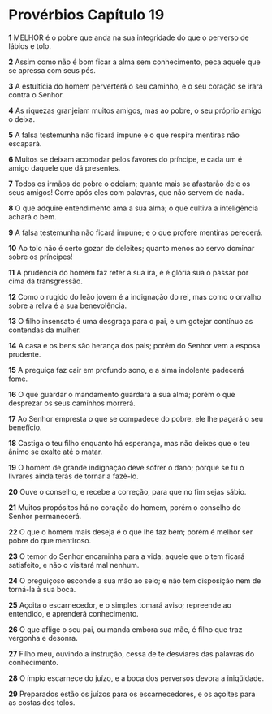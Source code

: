 # Provérbios Capítulo 19

**1** 	MELHOR é o pobre que anda na sua integridade do que o perverso de lábios e tolo.

**2** 	Assim como não é bom ficar a alma sem conhecimento, peca aquele que se apressa com seus pés.

**3** 	A estultícia do homem perverterá o seu caminho, e o seu coração se irará contra o Senhor.

**4** 	As riquezas granjeiam muitos amigos, mas ao pobre, o seu próprio amigo o deixa.

**5** 	A falsa testemunha não ficará impune e o que respira mentiras não escapará.

**6** 	Muitos se deixam acomodar pelos favores do príncipe, e cada um é amigo daquele que dá presentes.

**7** 	Todos os irmãos do pobre o odeiam; quanto mais se afastarão dele os seus amigos! Corre após eles com palavras, que não servem de nada.

**8** 	O que adquire entendimento ama a sua alma; o que cultiva a inteligência achará o bem.

**9** 	A falsa testemunha não ficará impune; e o que profere mentiras perecerá.

**10** 	Ao tolo não é certo gozar de deleites; quanto menos ao servo dominar sobre os príncipes!

**11** 	A prudência do homem faz reter a sua ira, e é glória sua o passar por cima da transgressão.

**12** 	Como o rugido do leão jovem é a indignação do rei, mas como o orvalho sobre a relva é a sua benevolência.

**13** 	O filho insensato é uma desgraça para o pai, e um gotejar contínuo as contendas da mulher.

**14** 	A casa e os bens são herança dos pais; porém do Senhor vem a esposa prudente.

**15** 	A preguiça faz cair em profundo sono, e a alma indolente padecerá fome.

**16** 	O que guardar o mandamento guardará a sua alma; porém o que desprezar os seus caminhos morrerá.

**17** 	Ao Senhor empresta o que se compadece do pobre, ele lhe pagará o seu benefício.

**18** 	Castiga o teu filho enquanto há esperança, mas não deixes que o teu ânimo se exalte até o matar.

**19** 	O homem de grande indignação deve sofrer o dano; porque se tu o livrares ainda terás de tornar a fazê-lo.

**20** 	Ouve o conselho, e recebe a correção, para que no fim sejas sábio.

**21** 	Muitos propósitos há no coração do homem, porém o conselho do Senhor permanecerá.

**22** 	O que o homem mais deseja é o que lhe faz bem; porém é melhor ser pobre do que mentiroso.

**23** 	O temor do Senhor encaminha para a vida; aquele que o tem ficará satisfeito, e não o visitará mal nenhum.

**24** 	O preguiçoso esconde a sua mão ao seio; e não tem disposição nem de torná-la à sua boca.

**25** 	Açoita o escarnecedor, e o simples tomará aviso; repreende ao entendido, e aprenderá conhecimento.

**26** 	O que aflige o seu pai, ou manda embora sua mãe, é filho que traz vergonha e desonra.

**27** 	Filho meu, ouvindo a instrução, cessa de te desviares das palavras do conhecimento.

**28** 	O ímpio escarnece do juízo, e a boca dos perversos devora a iniqüidade.

**29** 	Preparados estão os juízos para os escarnecedores, e os açoites para as costas dos tolos.

